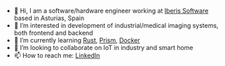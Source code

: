 - 👋 Hi, I am a software/hardware engineer working at [Iberis Software](https://iberisoft.com/) based in Asturias, Spain
- 👀 I’m interested in development of industrial/medical imaging systems, both frontend and backend
- 🌱 I’m currently learning [Rust](https://www.rust-lang.org/), [Prism](https://prismlibrary.com/index.html), [Docker](https://hub.docker.com/)
- 💞️ I’m looking to collaborate on IoT in industry and smart home
- 📫 How to reach me: [LinkedIn](https://www.linkedin.com/in/pavelzaytsev/)
